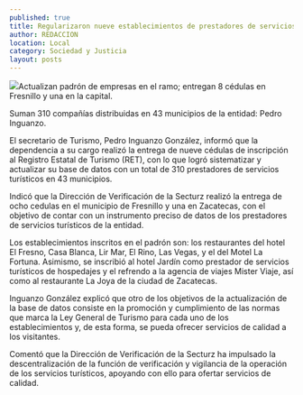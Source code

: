 ```yaml
---
published: true
title: Regularizaron nueve establecimientos de prestadores de servicios turísticos
author: REDACCION
location: Local
category: Sociedad y Justicia
layout: posts
---
```


![](http://i.imgur.com/AnAgevGm.jpg)Actualizan padrón de empresas en el ramo; entregan 8 cédulas en Fresnillo y una en la capital.

Suman 310 compañías distribuidas en 43 municipios de la entidad: Pedro Inguanzo.

El secretario de Turismo, Pedro Inguanzo González, informó que la dependencia a su cargo realizó la entrega de nueve cédulas de inscripción al Registro Estatal de Turismo (RET), con lo que logró sistematizar y actualizar su base de datos con un total de 310 prestadores de servicios turísticos en 43 municipios.

Indicó que la Dirección de Verificación de la Secturz realizó la entrega de ocho cedulas en el municipio de Fresnillo y una en Zacatecas, con el objetivo de contar con un instrumento preciso de datos de los prestadores de servicios turísticos de la entidad.

Los establecimientos inscritos en el padrón son: los restaurantes del hotel El Fresno, Casa Blanca, Lir Mar, El Rino, Las Vegas, y el del Motel La Fortuna.
Asimismo, se inscribió al hotel Jardín como prestador de servicios turísticos de hospedajes y el refrendo a la agencia de viajes Mister Viaje, así como al restaurante La Joya de la ciudad de Zacatecas.

Inguanzo González explicó que otro de los objetivos de la actualización de la base de datos consiste en la promoción y cumplimiento de las normas que marca la Ley General de Turismo para cada uno de los establecimientos y, de esta forma, se pueda ofrecer servicios de calidad a los visitantes.

Comentó que la Dirección de Verificación de la Secturz ha impulsado la descentralización de la función de verificación y vigilancia de la operación de los servicios turísticos, apoyando con ello para ofertar servicios de calidad.
